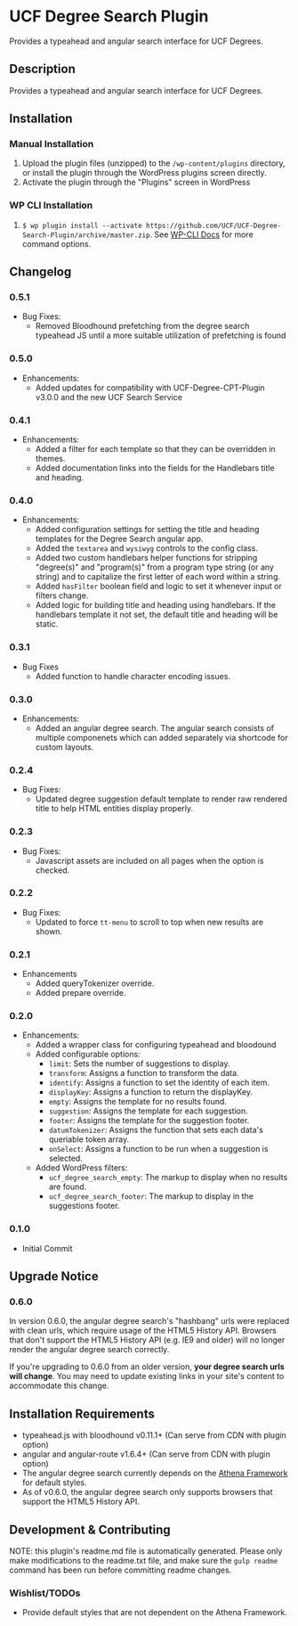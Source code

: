 # UCF Degree Search Plugin #

Provides a typeahead and angular search interface for UCF Degrees.


## Description ##

Provides a typeahead and angular search interface for UCF Degrees.


## Installation ##

### Manual Installation ###
1. Upload the plugin files (unzipped) to the `/wp-content/plugins` directory, or install the plugin through the WordPress plugins screen directly.
2. Activate the plugin through the "Plugins" screen in WordPress

### WP CLI Installation ###
1. `$ wp plugin install --activate https://github.com/UCF/UCF-Degree-Search-Plugin/archive/master.zip`.  See [WP-CLI Docs](http://wp-cli.org/commands/plugin/install/) for more command options.


## Changelog ##

### 0.5.1 ###
* Bug Fixes:
    * Removed Bloodhound prefetching from the degree search typeahead JS until a more suitable utilization of prefetching is found

### 0.5.0 ###
* Enhancements:
    * Added updates for compatibility with UCF-Degree-CPT-Plugin v3.0.0 and the new UCF Search Service

### 0.4.1 ###
* Enhancements:
    * Added a filter for each template so that they can be overridden in themes.
    * Added documentation links into the fields for the Handlebars title and heading.

### 0.4.0 ###
* Enhancements:
    * Added configuration settings for setting the title and heading templates for the Degree Search angular app.
    * Added the `textarea` and `wysiwyg` controls to the config class.
    * Added two custom handlebars helper functions for stripping "degree(s)" and "program(s)" from a program type string (or any string) and to capitalize the first letter of each word within a string.
    * Added `hasFilter` boolean field and logic to set it whenever input or filters change.
    * Added logic for building title and heading using handlebars. If the handlebars template it not set, the default title and heading will be static.

### 0.3.1 ###

* Bug Fixes
    * Added function to handle character encoding issues.

### 0.3.0 ###

* Enhancements:
    * Added an angular degree search. The angular search consists of multiple componenets which can added separately via shortcode for custom layouts.

### 0.2.4 ###

* Bug Fixes:
    * Updated degree suggestion default template to render raw rendered title to help HTML entities display properly.

### 0.2.3 ###

* Bug Fixes:
    * Javascript assets are included on all pages when the option is checked.

### 0.2.2 ###

* Bug Fixes:
    * Updated to force `tt-menu` to scroll to top when new results are shown.

### 0.2.1 ###

* Enhancements
  * Added queryTokenizer override.
  * Added prepare override.

### 0.2.0 ###

* Enhancements:
  * Added a wrapper class for configuring typeahead and bloodound
  * Added configurable options:
    * `limit`: Sets the number of suggestions to display.
    * `transform`: Assigns a function to transform the data.
    * `identify`: Assigns a function to set the identity of each item.
    * `displayKey`: Assigns a function to return the displayKey.
    * `empty`: Assigns the template for no results found.
    * `suggestion`: Assigns the template for each suggestion.
    * `footer`: Assigns the template for the suggestion footer.
    * `datumTokenizer`: Assigns the function that sets each data's queriable token array.
    * `onSelect`: Assigns a function to be run when a suggestion is selected.
  * Added WordPress filters:
    * `ucf_degree_search_empty`: The markup to display when no results are found.
    * `ucf_degree_search_footer`: The markup to display in the suggestions footer.

### 0.1.0 ###

* Initial Commit

## Upgrade Notice ##

### 0.6.0 ###
In version 0.6.0, the angular degree search's "hashbang" urls were replaced with clean urls, which require usage of the HTML5 History API.  Browsers that don't support the HTML5 History API (e.g. IE9 and older) will no longer render the angular degree search correctly.

If you're upgrading to 0.6.0 from an older version, **your degree search urls will change**.  You may need to update existing links in your site's content to accommodate this change.


## Installation Requirements ##

* typeahead.js with bloodhound v0.11.1+ (Can serve from CDN with plugin option)
* angular and angular-route v1.6.4+ (Can serve from CDN with plugin option)
* The angular degree search currently depends on the [Athena Framework](https://github.com/UCF/Athena-Framework) for default styles.
* As of v0.6.0, the angular degree search only supports browsers that support the HTML5 History API.


## Development & Contributing ##

NOTE: this plugin's readme.md file is automatically generated.  Please only make modifications to the readme.txt file, and make sure the `gulp readme` command has been run before committing readme changes.

### Wishlist/TODOs ###
* Provide default styles that are not dependent on the Athena Framework.
